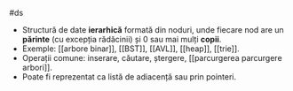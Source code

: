 #ds

- Structură de date **ierarhică** formată din noduri, unde fiecare nod are un **părinte** (cu excepția rădăcinii) și 0 sau mai mulți **copii**.
- Exemple: [[arbore binar]], [[BST]], [[AVL]], [[heap]], [[trie]].
- Operații comune: inserare, căutare, ștergere, [[parcurgerea parcurgere arbori]].
- Poate fi reprezentat ca listă de adiacență sau prin pointeri.
